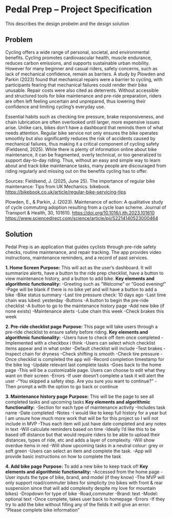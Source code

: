 # Pedal Prep – Project Specification
This describes the design probelm and the design solution

## Problem
Cycling offers a wide range of personal, societal, and environmental benefits. Cycling promotes cardiovascular health, muscle endurance, reduces carbon emissions, and supports sustainable urban mobility. However for many beginner and casual riders, safety concerns, such as lack of mechanical confidence, remain as barriers. A study by Plowden and Parkin (2023) found that mechanical repairs were a barrier to cycling, with participants fearing that mechanical failures could render their bike unusable. Repair costs were also cited as deterrents. Without accessible and structured tools for bike maintenance and pre-ride preparation, riders are often left feeling uncertain and unprepared, thus lowering their confidence and limiting cycling’s everyday use.

Essential habits such as checking tire pressure, brake responsiveness, and chain lubrication are often overlooked until larger, more expensive issues arise. Unlike cars, bikes don’t have a dashboard that reminds them of what needs attention. Regular bike service not only ensures the bike operates smoothly but also significantly reduces the risk of accidents caused by mechanical failures, thus making it a critical component of cycling safety (Fieldsend, 2025). While there is plenty of information online about bike maintenance, it can be fragmented, overly technical, or too generalized to support day-to-day riding. Thus, without an easy and simple way to learn about and track bike maintenance tasks, many people are discouraged from riding regularly and missing out on the benefits cycling has to offer.

Sources:
Fieldsend, J. (2025, June 25). The importance of regular bike maintenance: Tips from UK Mechanics. bikebook. https://bikebook.co.uk/article/regular-bike-servicing-tips

Plowden, E., & Parkin, J. (2023). Maintenance of action: A qualitative study of cycle commuting adoption resulting from a cycle loan scheme. Journal of Transport &amp; Health, 30, 101610. https://doi.org/10.1016/j.jth.2023.101610
https://www.sciencedirect.com/science/article/pii/S2214140523000464


## Solution
Pedal Prep is an application that guides cyclists through pre-ride safety checks, routine maintenance, and repair tracking. The app provides video instructions, maintenance reminders, and a record of past services.

**1. Home Screen**
**Purpose:**  This will act as the user’s dashboard. It will summarize alerts, have a button to the ride prep checklist, have a button to view maintenance history, and a button to add bike.
**Key elements and algorithmic functionality:**
-Greeting such as “Welcome” or “Good evening!”
-Page will be blank if there is no bike yet and will have a button to add a bike
-Bike status summary
  -Last tire pressure check: 10 days ago
  -Last time chain was lubed: yesterday
-Buttons
  -A button to begin the pre-ride checklist
  -A button to go to the maintenance history page
  -Add new bike (if none exists)
-Maintenance alerts
  -Lube chain this week
  -Check brakes this week

**2. Pre-ride checklist page**
**Purpose:** This page will take users through a pre-ride checklist to ensure safety before riding. 
**Key elements and algorithmic functionality:**
-Users have to check off item once completed
  -Implemented with a checkbox i think
-Users can select which checklist items appear and in what order
  -Default checklist will include
    -Test brakes
    -Inspect chain for dryness
    -Check shifting is smooth
    -Check tire pressure
-Once checklist is completed the app will
  -Record completion timestamp for the bike log
  -Update relevant last complete tasks
  -Goes back to the home page
-This will be a customizable page. Users can choose to edit what they want on their screen
-Errors
  -If user doesn’t complete a task it will alert the user
    -“You skipped a safety step. Are you sure you want to continue?”
      -Then prompt a with the option to go back or continue

**3. Maintenance history page**
**Purpose:** This will be the page to see all completed tasks and upcoming tasks
**Key elements and algorithmic functionality:**
-Section for each type of maintenance activity
  -Includes task name
  -Date completed
  -Notes
    -I would like to keep full history for a year but I am unsure how much more work that will be for this project so I will not include in MVP 
    -Thus each item will just have date completed and any notes in text
-Will calculate reminders based on time
    -Ideally I’d like this to be based off distance but that would require riders to be able to upload their distances, types of ride, etc and adds a layer of complexity. 
  -Will show overdue items in red
  -Will show upcoming tasks in a neutral colour: grey or soft green
  -Users can select an item and complete the task. 
  -App will provide basic instructions on how to complete the task

**4. Add bike page**
**Purpose:** To add a new bike to keep track of!
**Key elements and algorithmic functionality:**
-Accessed from the home page
-User inputs the type of bike, brand, and model (if they know)
  -The MVP will only support road/commuter bikes for simplicity (no bikes with front & rear suspension since that will add complexity despite my love for mountain bikes)
  -Dropdown for type of bike
    -Road,commuter
  -Brand: text
  -Model: optional text
-Once complete, takes user back to homepage
-Errors
  -If they try to add the bike without filling any of the fields it will give an error: “Please complete bike information”


